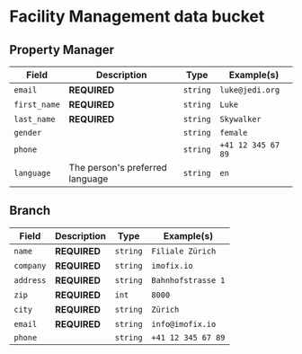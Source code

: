 # Facility Management data bucket

## Property Manager

| Field | Description | Type | Example(s) |
| --- | --- | --- | --- |
| `email` | **REQUIRED** | `string` | `luke@jedi.org` |
| `first_name` | **REQUIRED** | `string` | `Luke` |
| `last_name` | **REQUIRED** | `string` | `Skywalker` |
| `gender` |  | `string` | `female` |
| `phone` |  | `string` | `+41 12 345 67 89` |
| `language` | The person's preferred language | `string` | `en` |

## Branch

| Field | Description | Type | Example(s) |
| --- | --- | --- | --- |
| `name` | **REQUIRED** | `string` | `Filiale Zürich` |
| `company` | **REQUIRED** | `string` | `imofix.io` |
| `address` | **REQUIRED** | `string` | `Bahnhofstrasse 1` |
| `zip` | **REQUIRED** | `int` | `8000` |
| `city` | **REQUIRED** | `string` | `Zürich` |
| `email` | **REQUIRED** | `string` | `info@imofix.io` |
| `phone` |  | `string` | `+41 12 345 67 89` |
